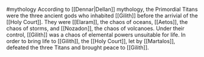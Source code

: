 #mythology 
According to [[Dennar|Dellan]] mythology, the Primordial Titans were the three ancient gods who inhabited [[Gilith]] before the arrivial of the [[Holy Court]]. They were [[Elaram]], the chaos of oceans, [[Aetos]], the chaos of storms, and [[Nozadon]], the chaos of volcanoes. Under their control, [[Gilith]] was a chaos of elemental powers unsuitable for life. In order to bring life to [[Gilith]], the [[Holy Court]], let by [[Martalos]], defeated the three Titans and brought peace to [[Gilith]].
